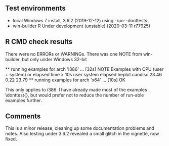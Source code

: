 ## Test environments
* local Windows 7 install, 3.6.2 (2019-12-12) using -run--donttests
* win-builder R Under development (unstable) (2020-03-11 r77925)

## R CMD check results
There were no ERRORs or WARNINGs.  There was one NOTE from win-builder, but only under Windows 32-bit

** running examples for arch 'i386' ... [32s] NOTE
Examples with CPU (user + system) or elapsed time > 10s
                user system elapsed
heplot.candisc 23.46   0.22   23.79
** running examples for arch 'x64' ... [10s] OK

This only applies to i386.
I have already made most of the examples \donttest{}, but would prefer not to reduce the
number of run-able examples further.

## Comments
This is a minor release, cleaning up some documentation problems and notes. Also testing
under 3.6.2 revealed a small glitch in the vignette, now fixed.

